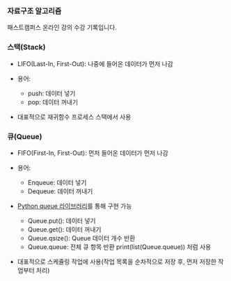 ### 자료구조 알고리즘

패스트캠퍼스 온라인 강의 수강 기록입니다.



### 스택(Stack)

- LIFO(Last-In, First-Out): 나중에 들어온 데이터가 먼저 나감

- 용어:
  - push: 데이터 넣기
  - pop: 데이터 꺼내기
- 대표적으로 재귀함수 프로세스 스택에서 사용



### 큐(Queue)

- FIFO(First-In, First-Out): 먼저 들어온 데이터가 먼저 나감

- 용어:
  - Enqueue: 데이터 넣기
  - Dequeue: 데이터 꺼내기
- [Python queue 라이브러리](https://docs.python.org/ko/3/library/asyncio-queue.html)를 통해 구현 가능
  - Queue.put(): 데이터 넣기
  - Queue.get(): 데이터 꺼내기
  - Queue.qsize(): Queue 데이터 개수 반환
  - Queue.queue: 전체 큐 항목 반환 print(list(Queue.queue)) 처럼 사용

- 대표적으로 스케쥴링 작업에 사용(작업 목록을 순차적으로 저장 후, 먼저 저장한 작업부터 처리)